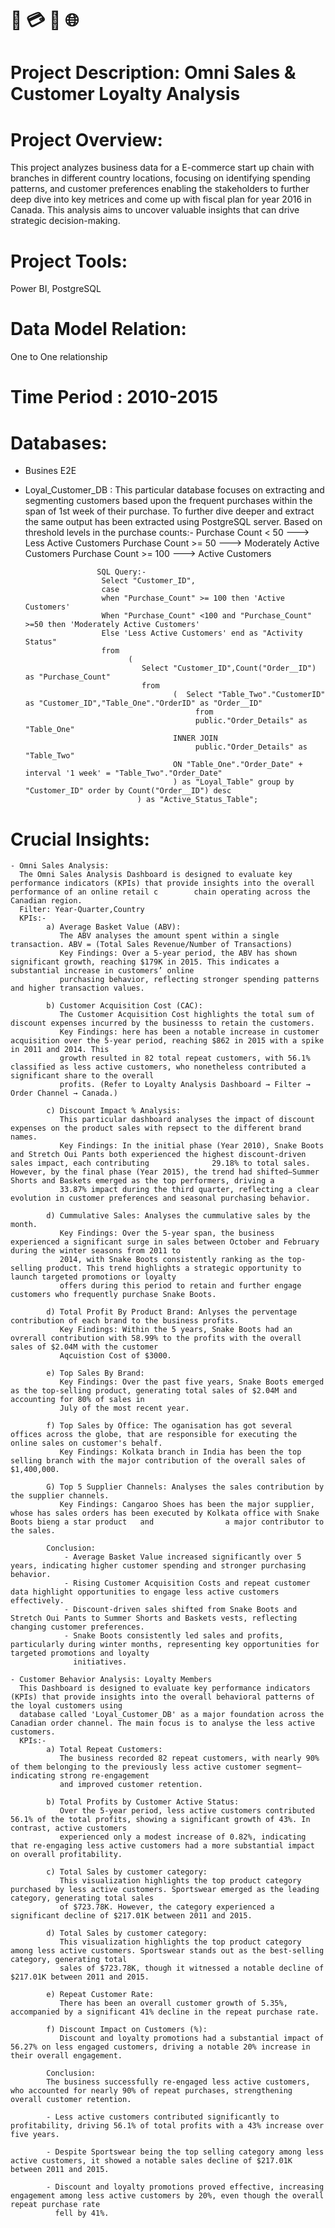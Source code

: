 # 🛒 💳 📱 🌐

# Project Description: Omni Sales & Customer Loyalty Analysis

# Project Overview:
This project analyzes business data for a E-commerce start up chain with branches in different country locations, focusing on identifying spending patterns, and customer  preferences enabling the stakeholders to further deep dive into key metrices and come up with fiscal plan for year 2016 in Canada. This analysis aims to uncover valuable insights that can drive strategic decision-making. 

# Project Tools:
Power BI, PostgreSQL

# Data Model Relation:
One to One relationship

# Time Period : 2010-2015

# Databases: 
  -  Busines E2E
  -  Loyal_Customer_DB : This particular database focuses on extracting and segmenting customers based upon the frequent purchases within the span of 1st week of their
     purchase. To further dive deeper and extract the same output has been extracted using PostgreSQL server. Based on threshold levels in the purchase counts:-
     					Purchase Count < 50 ---> Less Active Customers
						Purchase Count >= 50 ---> Moderately Active Customers
						Purchase Count >= 100 ---> Active Customers
     					   

    					 SQL Query:-  
                          Select "Customer_ID",
				          case
                          when "Purchase_Count" >= 100 then 'Active Customers'
                          When "Purchase_Count" <100 and "Purchase_Count" >=50 then 'Moderately Active Customers'
                          Else 'Less Active Customers' end as "Activity Status"
                          from 
	                            (
	                               Select "Customer_ID",Count("Order__ID") as "Purchase_Count"
	                               from 
		                                  (	 Select "Table_Two"."CustomerID" as "Customer_ID","Table_One"."OrderID" as "Order__ID"
			                                   from 
			                                   public."Order_Details" as "Table_One" 
		                                  INNER JOIN 
			                                   public."Order_Details" as "Table_Two"
		                                  ON "Table_One"."Order_Date" + interval '1 week' = "Table_Two"."Order_Date"
		                                  ) as "Loyal_Table" group by "Customer_ID" order by Count("Order__ID") desc
	                              ) as "Active_Status_Table";


# Crucial Insights:

	- Omni Sales Analysis:	
	  The Omni Sales Analysis Dashboard is designed to evaluate key performance indicators (KPIs) that provide insights into the overall performance of an online retail c		  chain operating across the Canadian region.
	  Filter: Year-Quarter,Country
	  KPIs:-
	  		a) Average Basket Value (ABV):
			   The ABV analyses the amount spent within a single transaction. ABV = (Total Sales Revenue/Number of Transactions)
			   Key Findings: Over a 5-year period, the ABV has shown significant growth, reaching $179K in 2015. This indicates a substantial increase in customers’ online  
			   purchasing behavior, reflecting stronger spending patterns and higher transaction values.			
			    
			b) Customer Acquisition Cost (CAC):
			   The Customer Acquisition Cost highlights the total sum of discount expenses incurred by the businesss to retain the customers. 
			   Key Findings: here has been a notable increase in customer acquisition over the 5-year period, reaching $862 in 2015 with a spike in 2011 and 2014. This 
			   growth resulted in 82 total repeat customers, with 56.1% classified as less active customers, who nonetheless contributed a significant share to the overall 
			   profits. (Refer to Loyalty Analysis Dashboard → Filter → Order Channel → Canada.)
			   
			c) Discount Impact % Analysis:
			   This particular dashboard analyses the impact of discount expenses on the product sales with repsect to the different brand names.
			   Key Findings: In the initial phase (Year 2010), Snake Boots and Stretch Oui Pants both experienced the highest discount-driven sales impact, each contributing 			   29.18% to total sales. However, by the final phase (Year 2015), the trend had shifted—Summer Shorts and Baskets emerged as the top performers, driving a 
			   33.87% impact during the third quarter, reflecting a clear evolution in customer preferences and seasonal purchasing behavior.

			d) Cummulative Sales: Analyses the cummulative sales by the month.
	  		   Key Findings: Over the 5-year span, the business experienced a significant surge in sales between October and February during the winter seasons from 2011 to 
			   2014, with Snake Boots consistently ranking as the top-selling product. This trend highlights a strategic opportunity to launch targeted promotions or loyalty 
			   offers during this period to retain and further engage customers who frequently purchase Snake Boots.

			d) Total Profit By Product Brand: Anlyses the perventage contribution of each brand to the business profits. 
			   Key Findings: Within the 5 years, Snake Boots had an ovrerall contribution with 58.99% to the profits with the overall sales of $2.04M with the customer 
			   Aqcuistion Cost of $3000.

			e) Top Sales By Brand:
			   Key Findings: Over the past five years, Snake Boots emerged as the top-selling product, generating total sales of $2.04M and accounting for 80% of sales in 
			   July of the most recent year.

			f) Top Sales by Office: The oganisation has got several offices across the globe, that are responsible for executing the online sales on customer's behalf.
			   Key Findings: Kolkata branch in India has been the top selling branch with the major contribution of the overall sales of $1,400,000.

			G) Top 5 Supplier Channels: Analyses the sales contribution by the supplier channels.
			   Key Findings: Cangaroo Shoes has been the major supplier, whose has sales orders has been executed by Kolkata office with Snake Boots bieng a star product   and 			   a major contributor to the sales.

			Conclusion:
				- Average Basket Value increased significantly over 5 years, indicating higher customer spending and stronger purchasing behavior.
				- Rising Customer Acquisition Costs and repeat customer data highlight opportunities to engage less active customers effectively.
				- Discount-driven sales shifted from Snake Boots and Stretch Oui Pants to Summer Shorts and Baskets vests, reflecting changing customer preferences.
				- Snake Boots consistently led sales and profits, particularly during winter months, representing key opportunities for targeted promotions and loyalty 	
				  initiatives.
				
	- Customer Behavior Analysis: Loyalty Members
	  This Dashboard is designed to evaluate key performance indicators (KPIs) that provide insights into the overall behavioral patterns of the loyal customers using  
	  database called 'Loyal_Customer_DB' as a major foundation across the Canadian order channel. The main focus is to analyse the less active customers.
	  KPIs:-
	  		a) Total Repeat Customers:
			   The business recorded 82 repeat customers, with nearly 90% of them belonging to the previously less active customer segment—indicating strong re-engagement 
			   and improved customer retention.	
			   
			b) Total Profits by Customer Active Status:
			   Over the 5-year period, less active customers contributed 56.1% of the total profits, showing a significant growth of 43%. In contrast, active customers 
			   experienced only a modest increase of 0.82%, indicating that re-engaging less active customers had a more substantial impact on overall profitability.
			   
	  		c) Total Sales by customer category:
			   This visualization highlights the top product category purchased by less active customers. Sportswear emerged as the leading category, generating total sales 
			   of $723.78K. However, the category experienced a significant decline of $217.01K between 2011 and 2015.
			   
			d) Total Sales by customer category:
			   This visualization highlights the top product category among less active customers. Sportswear stands out as the best-selling category, generating total 
			   sales of $723.78K, though it witnessed a notable decline of $217.01K between 2011 and 2015.
			   
	  		e) Repeat Customer Rate:
			   There has been an overall customer growth of 5.35%, accompanied by a significant 41% decline in the repeat purchase rate.
			   
			f) Discount Impact on Customers (%):
			   Discount and loyalty promotions had a substantial impact of 56.27% on less engaged customers, driving a notable 20% increase in their overall engagement.

			Conclusion:
			The business successfully re-engaged less active customers, who accounted for nearly 90% of repeat purchases, strengthening overall customer retention.

			- Less active customers contributed significantly to profitability, driving 56.1% of total profits with a 43% increase over five years.

			- Despite Sportswear being the top selling category among less active customers, it showed a notable sales decline of $217.01K between 2011 and 2015.

			- Discount and loyalty promotions proved effective, increasing engagement among less active customers by 20%, even though the overall repeat purchase rate 
			  fell by 41%.

	  

			
			   
			
# 
